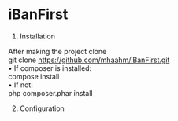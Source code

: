 # iBanFirst
1.	Installation

After making the project clone <br>
git clone https://github.com/mhaahm/iBanFirst.git <br>
•	If composer is installed: <br>
      compose install <br>
•	If not: <br>
      php composer.phar install

2.	Configuration

